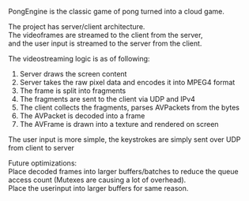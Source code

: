 PongEngine is the classic game of pong turned into a cloud game.

The project has server/client architecture.  
The videoframes are streamed to the client from the server,  
and the user input is streamed to the server from the client.  

The videostreaming logic is as of following:   
1. Server draws the screen content   
2. Server takes the raw pixel data and encodes it into MPEG4 format   
3. The frame is split into fragments   
4. The fragments are sent to the client via UDP and IPv4   
5. The client collects the fragments, parses AVPackets from the bytes   
6. The AVPacket is decoded into a frame   
7. The AVFrame is drawn into a texture and rendered on screen  
  
The user input is more simple, the keystrokes are simply sent over UDP from client to server   

Future optimizations:  
Place decoded frames into larger buffers/batches to reduce the queue access count (Mutexes are causing a lot of overhead).  
Place the userinput into larger buffers for same reason.  
